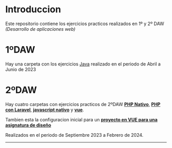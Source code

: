 # Introduccion 

Este repositorio contiene los ejercicios practicos realizados en 1º y 2º DAW *(Desarrollo de aplicaciones web)*

# 1ºDAW

Hay una carpeta con los ejercicios [Java](Java/readme.md) realizado en el periodo de Abril a Junio de 2023

# 2ºDAW

Hay cuatro carpetas con ejercicios practicos de 2ºDAW **[PHP Nativo](PHP%20Nativo/readme.md)**, **[PHP con Laravel](Laravel/readme.md)**, **[javascript nativo](Javascript%20Nativo/readme.md)** y **[vue](Vue/readme.md)**.

Tambien esta  la configuracion inicial para un **[proyecto en VUE para una asignatura de diseño](Dor/README.md)**

Realizados en el periodo de Septiembre 2023 a Febrero de 2024. 

---